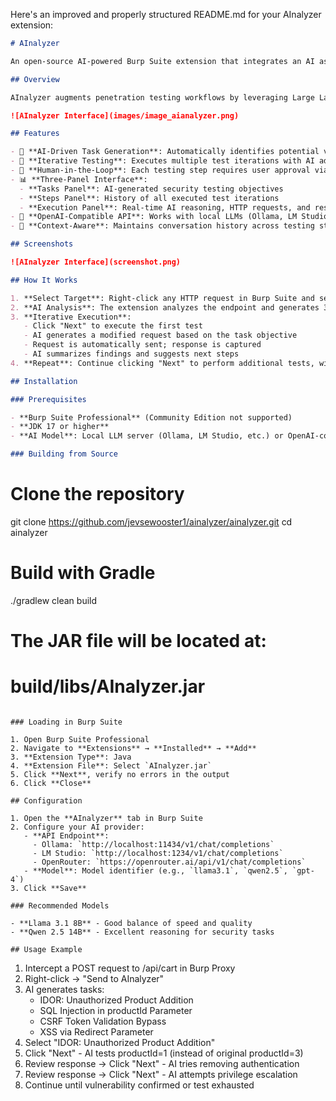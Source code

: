 Here's an improved and properly structured README.md for your AInalyzer extension:

```markdown
# AInalyzer

An open-source AI-powered Burp Suite extension that integrates an AI assistant for performing iterative security investigations on HTTP endpoints with human-in-the-loop oversight.

## Overview

AInalyzer augments penetration testing workflows by leveraging Large Language Models (LLMs) to automatically generate and execute security test cases against web endpoints. The extension identifies potential attack vectors, performs automated testing iterations, and adjusts its approach based on server responses—all while keeping the security professional in control of each step.

![AInalyzer Interface](images/image_aianalyzer.png)

## Features

- 🤖 **AI-Driven Task Generation**: Automatically identifies potential vulnerabilities (IDOR, SQL injection, XSS, CSRF, etc.) based on endpoint analysis
- 🔄 **Iterative Testing**: Executes multiple test iterations with AI adapting its approach based on previous responses
- 👤 **Human-in-the-Loop**: Each testing step requires user approval via "Next" button
- 📊 **Three-Panel Interface**: 
  - **Tasks Panel**: AI-generated security testing objectives
  - **Steps Panel**: History of all executed test iterations
  - **Execution Panel**: Real-time AI reasoning, HTTP requests, and responses
- 🔌 **OpenAI-Compatible API**: Works with local LLMs (Ollama, LM Studio) and cloud providers
- 🎯 **Context-Aware**: Maintains conversation history across testing steps for intelligent follow-ups

## Screenshots

![AInalyzer Interface](screenshot.png)

## How It Works

1. **Select Target**: Right-click any HTTP request in Burp Suite and select "Send to AInalyzer"
2. **AI Analysis**: The extension analyzes the endpoint and generates 3-5 security testing tasks
3. **Iterative Execution**: 
   - Click "Next" to execute the first test
   - AI generates a modified request based on the task objective
   - Request is automatically sent; response is captured
   - AI summarizes findings and suggests next steps
4. **Repeat**: Continue clicking "Next" to perform additional tests, with AI adjusting tactics based on accumulated results

## Installation

### Prerequisites

- **Burp Suite Professional** (Community Edition not supported)
- **JDK 17 or higher**
- **AI Model**: Local LLM server (Ollama, LM Studio, etc.) or OpenAI-compatible API

### Building from Source

```
# Clone the repository
git clone https://github.com/jevsewooster1/ainalyzer/ainalyzer.git
cd ainalyzer

# Build with Gradle
./gradlew clean build

# The JAR file will be located at:
# build/libs/AInalyzer.jar
```

### Loading in Burp Suite

1. Open Burp Suite Professional
2. Navigate to **Extensions** → **Installed** → **Add**
3. **Extension Type**: Java
4. **Extension File**: Select `AInalyzer.jar`
5. Click **Next**, verify no errors in the output
6. Click **Close**

## Configuration

1. Open the **AInalyzer** tab in Burp Suite
2. Configure your AI provider:
   - **API Endpoint**: 
     - Ollama: `http://localhost:11434/v1/chat/completions`
     - LM Studio: `http://localhost:1234/v1/chat/completions`
     - OpenRouter: `https://openrouter.ai/api/v1/chat/completions`
   - **Model**: Model identifier (e.g., `llama3.1`, `qwen2.5`, `gpt-4`)
3. Click **Save**

### Recommended Models

- **Llama 3.1 8B** - Good balance of speed and quality
- **Qwen 2.5 14B** - Excellent reasoning for security tasks

## Usage Example

```
1. Intercept a POST request to /api/cart in Burp Proxy
2. Right-click → "Send to AInalyzer"
3. AI generates tasks:
   - IDOR: Unauthorized Product Addition
   - SQL Injection in productId Parameter
   - CSRF Token Validation Bypass
   - XSS via Redirect Parameter
4. Select "IDOR: Unauthorized Product Addition"
5. Click "Next" - AI tests productId=1 (instead of original productId=3)
6. Review response → Click "Next" - AI tries removing authentication
7. Review response → Click "Next" - AI attempts privilege escalation
8. Continue until vulnerability confirmed or test exhausted
```

